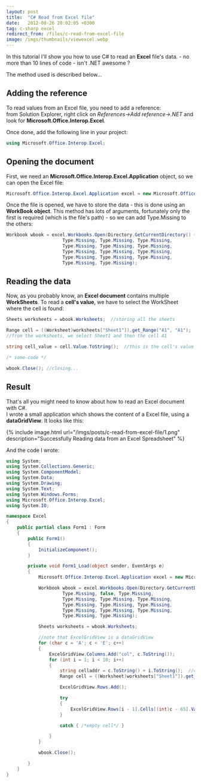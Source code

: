 ```yaml
---
layout: post
title:  "C# Read from Excel file"
date:   2012-08-26 20:02:05 +0300
tag: c-sharp excel
redirect_from: /files/c-read-from-excel-file
image: /imgs/thumbnails/viewexcel.webp
---
```


In this tutorial I'll show you how to use C# to read an **Excel** file's data. - no more than 10 lines of code - isn't .NET awesome ?

The method used is described below...

## Adding the reference

To read values from an Excel file, you need to add a reference:  
from Solution Explorer, right click on _References->Add reference->.NET_ and look for **Microsoft.Office.Interop.Excel**.

Once done, add the following line in your project:

```csharp
using Microsoft.Office.Interop.Excel;
```

## Opening the document

First, we need an **Microsoft.Office.Interop.Excel.Application** object, so we can open the Excel file:

```csharp
Microsoft.Office.Interop.Excel.Application excel = new Microsoft.Office.Interop.Excel.Application();
```

Once the file is opened, we have to store the data - this is done using an **WorkBook object**. This method has lots of arguments, fortunately only the first is required (which is the file's path) - so we can add Type.Missing to the others:

```csharp
Workbook wbook = excel.Workbooks.Open(Directory.GetCurrentDirectory() + "/" + "filename.xls", 
                     Type.Missing, Type.Missing, Type.Missing, 
                     Type.Missing, Type.Missing, Type.Missing, 
                     Type.Missing, Type.Missing, Type.Missing, 
                     Type.Missing, Type.Missing, Type.Missing, 
                     Type.Missing, Type.Missing);
```

## Reading the data

Now, as you probably know, an **Excel document** contains multiple **WorkSheets**. To read a **cell's value**, we have to select the WorkSheet where the cell is found:

```csharp
Sheets worksheets = wbook.Worksheets;  //storing all the sheets

Range cell = ((Worksheet)worksheets["Sheet1"]).get_Range("A1", "A1");
//from the worksheets, we select Sheet1 and then the cell A1

string cell_value = cell.Value.ToString();  //this is the cell's value

/* some-code */

wbook.Close(); //closing...
```

## Result

That's all you might need to know about how to read an Excel document with C#.  
I wrote a small application which shows the content of a Excel file, using a **dataGridView**. It looks like this:

{% include image.html url="/imgs/posts/c-read-from-excel-file/1.png" description="Successfully Reading data from an Excel Spreadsheet" %}

And the code I wrote:

```csharp
using System;
using System.Collections.Generic;
using System.ComponentModel;
using System.Data;
using System.Drawing;
using System.Text;
using System.Windows.Forms;
using Microsoft.Office.Interop.Excel;
using System.IO;

namespace Excel
{
    public partial class Form1 : Form
    {
        public Form1()
        {
            InitializeComponent();
        }

        private void Form1_Load(object sender, EventArgs e)
        {
            Microsoft.Office.Interop.Excel.Application excel = new Microsoft.Office.Interop.Excel.Application();

            Workbook wbook = excel.Workbooks.Open(Directory.GetCurrentDirectory() + "/" + "test.xls",
                     Type.Missing, false, Type.Missing,
                     Type.Missing, Type.Missing, Type.Missing,
                     Type.Missing, Type.Missing, Type.Missing,
                     Type.Missing, Type.Missing, Type.Missing,
                     Type.Missing, Type.Missing);

            Sheets worksheets = wbook.Worksheets;

            //note that ExcelGridView is a dataGridView
            for (char c = 'A'; c < 'E'; c++)
            {
                ExcelGridView.Columns.Add("col", c.ToString());
                for (int i = 1; i < 10; i++)
                {
                    string celladdr = c.ToString() + i.ToString();  //cell's address (like A1 or B5, etc.)
                    Range cell = ((Worksheet)worksheets["Sheet1"]).get_Range(celladdr, celladdr);

                    ExcelGridView.Rows.Add();

                    try
                    {
                        ExcelGridView.Rows[i - 1].Cells[(int)c - 65].Value = cell.Value.ToString();
                    }

                    catch { /*empty cell*/ }

                }
            }

            wbook.Close();

        }
    }
}
```